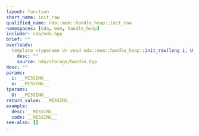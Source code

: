 ```yaml
---
layout: function
short_name: init_raw
qualified_name: nda::mem::handle_heap::init_raw
namespaces: [nda, mem, handle_heap]
includer: nda/nda.hpp
brief: ""
overloads:
  template <typename U> void nda::mem::handle_heap::init_raw(long i, U && x):
    desc: ""
    source: nda/storage/handle.hpp
desc: ""
params:
  i: __MISSING__
  x: __MISSING__
tparams:
  U: __MISSING__
return_value: __MISSING__
example:
  desc: __MISSING__
  code: __MISSING__
see-also: []
...
```


